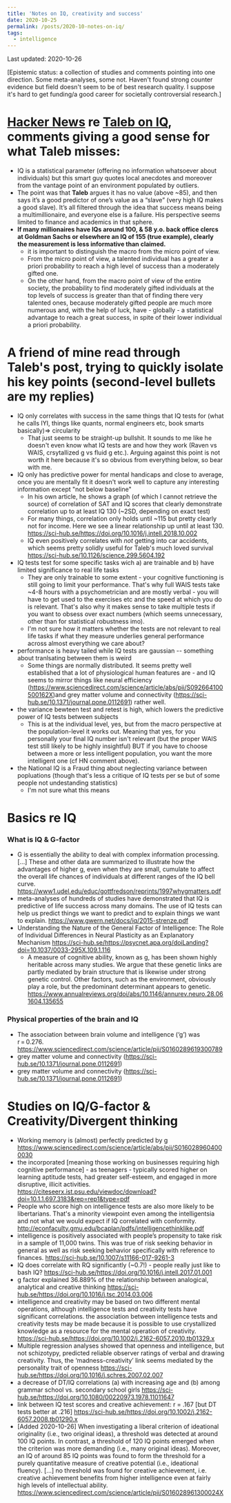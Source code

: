 ```yaml
---
title: 'Notes on IQ, creativity and success'
date: 2020-10-25
permalink: /posts/2020-10-notes-on-iq/
tags:
  - intelligence
---
```


Last updated: 2020-10-26

[Epistemic status: a collection of studies and comments pointing into one direction. Some meta-analyses, some not. Haven't found strong counter evidence but field doesn't seem to be of best research quality. I suppose it's hard to get funding/a good career for societally controversial research.]

# [Hacker News](https://news.ycombinator.com/item?id=18755193&ref=hvper.com) re [Taleb on IQ](https://medium.com/incerto/iq-is-largely-a-pseudoscientific-swindle-f131c101ba39), comments giving a good sense for what Taleb misses:
- IQ is a statistical parameter (offering no information whatsoever about individuals) but this smart guy quotes local anecdotes and moreover from the vantage point of an environment populated by outliers.
- The point was that __Taleb__ argues it has no value (above ~85), and then says it’s a good predictor of one’s value as a “slave” (very high IQ makes a good slave). It’s all filtered through the idea that success means being a multimillionaire, and everyone else is a failure. His perspective seems limited to finance and academics in that sphere.
- __If many millionaires have IQs around 100, & 58 y.o. back office clercs at Goldman Sachs or elsewhere an IQ of 155 (true example), clearly the measurement is less informative than claimed.__
    - it is important to distinguish the macro from the micro point of view.
    - From the micro point of view, a talented individual has a greater a priori probability to reach a high level of success than a moderately gifted one.
    - On the other hand, from the macro point of view of the entire society, the probability to find moderately gifted individuals at the top levels of success is greater than that of finding there very talented ones, because moderately gifted people are much more numerous and, with the help of luck, have - globally - a statistical advantage to reach a great success, in spite of their lower individual a priori probability.

# A friend of mine read through Taleb's post, trying to quickly isolate his key points (second-level bullets are my replies)
- IQ only correlates with success in the same things that IQ tests for (what he calls IYI, things like quants, normal engineers etc, book smarts basically)=> circularity
    - That just seems to be straight-up bullshit. It sounds to me like he doesn't even know what IQ tests are and how they work (Raven vs WAIS, crsytallized g vs fluid g etc.). Arguing against this point is not worth it here because it's so obvious from everything below, so bear with me.
- IQ only has predictive power for mental handicaps and close to average, once you are mentally fit it doesn't work well to capture any interesting information except "not below baseline"
    - In his own article, he shows a graph (of which I cannot retrieve the source) of correlation of SAT and IQ scores that clearly demonstrate correlation up to at least IQ 130 (~2SD, depending on exact test)
    - For many things, correlation only holds until ~115 but pretty clearly not for income. Here we see a linear relationship up until at least 130. https://sci-hub.se/https://doi.org/10.1016/j.intell.2018.10.002
    - IQ even positively correlates with *not* getting into car accidents, which seems pretty solidly useful for Taleb's much loved survival https://sci-hub.se/10.1126/science.299.5604.192
- IQ tests test for some specific tasks wich a) are trainable and b) have limited significance to real life tasks
    - They are only trainable to some extent - your cognitive functioning is still going to limit your performance. That's why full WAIS tests take ~4-8 hours with a psychometrician and are mostly verbal - you will have to get used to the exercises etc and the speed at which you do is relevant. That's also why it makes sense to take multiple tests if you want to obsess over exact numbers (which seems unnecessary, other than for statistical robustness imo).
    - I'm not sure how it matters whether the tests are not relevant to real life tasks if what they measure underlies general performance across almost everything we care about?
- performance is heavy tailed while IQ tests are gaussian -- something about tranlsating between them is weird
    - Some things are normally distributed. It seems pretty well established that a lot of physiological human features are - and IQ seems to mirror things like neural efficiency (https://www.sciencedirect.com/science/article/abs/pii/S092664100500162X)and grey matter volume and connectivity (https://sci-hub.se/10.1371/journal.pone.0112691) rather well.
- the variance bewteen test and retest is high, which lowers the predictive power of IQ tests between subjects
    - This is at the individual level, yes, but from the macro perspective at the population-level it works out. Meaning that yes, for you personally your final IQ number isn't relevant (but the proper WAIS test still likely to be highly insightful) BUT if you have to choose between a more or less intelligent population, you want the more intelligent one (cf HN comment above).
- the National IQ is a Fraud thing about neglecting variance between popluations (though that's less a critique of IQ tests per se but of some people not undestanding statistics)
    - I'm not sure what this means

# Basics re IQ
### What is IQ & G-factor
- G is essentially the ability to deal with complex information processing. [...] These and other data are summarized to illustrate how the advantages of higher g, even when they are small, cumulate to affect the overall life chances of individuals at different ranges of the IQ bell curve. https://www1.udel.edu/educ/gottfredson/reprints/1997whygmatters.pdf
- meta-analyses of hundreds of studies have demonstrated that IQ is predictive of life success across many domains. The use of IQ tests can help us predict things we want to predict and to explain things we want to explain. https://www.gwern.net/docs/iq/2015-strenze.pdf
- Understanding the Nature of the General Factor of Intelligence: The Role of Individual Differences in Neural Plasticity as an Explanatory Mechanism https://sci-hub.se/https://psycnet.apa.org/doiLanding?doi=10.1037/0033-295X.109.1.116
    - A measure of cognitive ability, known as g, has been shown highly heritable across many studies. We argue that these genetic links are partly mediated by brain structure that is likewise under strong genetic control. Other factors, such as the environment, obviously play a role, but the predominant determinant appears to genetic. https://www.annualreviews.org/doi/abs/10.1146/annurev.neuro.28.061604.135655
### Physical properties of the brain and IQ
- The association between brain volume and intelligence (‘g’) was r = 0.276. https://www.sciencedirect.com/science/article/pii/S0160289619300789
- grey matter volume and connectivity (https://sci-hub.se/10.1371/journal.pone.0112691)
- grey matter volume and connectivity (https://sci-hub.se/10.1371/journal.pone.0112691)

# Studies on IQ/G-factor & Creativity/Divergent thinking
- Working memory is (almost) perfectly predicted by g https://www.sciencedirect.com/science/article/abs/pii/S0160289604000030
- the incorporated [meaning those working on businesses requiring high cognitive performance] - as teenagers - typically scored higher on learning aptitude tests, had greater self-esteem, and engaged in more disruptive, illicit activities. https://citeseerx.ist.psu.edu/viewdoc/download?doi=10.1.1.697.3183&rep=rep1&type=pdf 
- People who score high on intelligence tests are also more likely to be libertarians. That's a minority viewpoint even among the intelligentsia and not what we would expect if IQ correlated with conformity. http://econfaculty.gmu.edu/bcaplan/pdfs/intelligencethinklike.pdf
- intelligence is positively associated with people’s propensity to take risk in a sample of 11,000 twins. This was true of risk seeking behavior in general as well as risk seeking behavior specifically with reference to finances. https://sci-hub.se/10.1007/s11166-017-9261-3
- IQ does correlate with RQ significantly (~0.7!) - people really just like to bash IQ? https://sci-hub.se/https://doi.org/10.1016/j.intell.2017.01.001
- g factor explained 36.889% of the relationship between analogical, analytical and creative thinking https://sci-hub.se/https://doi.org/10.1016/j.tsc.2014.03.006
- intelligence and creativity may be based on two different mental operations, although intelligence tests and creativity tests have significant correlations. the association between intelligence tests and creativity tests may be made because it is possible to use crystallized knowledge as a resource for the mental operation of creativity. https://sci-hub.se/https://doi.org/10.1002/j.2162-6057.2010.tb01329.x
- Multiple regression analyses showed that openness and intelligence, but not schizotypy, predicted reliable observer ratings of verbal and drawing creativity. Thus, the ‘madness-creativity’ link seems mediated by the personality trait of openness https://sci-hub.se/https://doi.org/10.1016/j.schres.2007.02.007
-  a decrease of DT/IQ correlations (a) with increasing age and (b) among grammar school vs. secondary school girls https://sci-hub.se/https://doi.org/10.1080/00220973.1978.11011647
- link between IQ test scores and creative achievement: r = .167 [but DT tests better at .216]  https://sci-hub.se/https://doi.org/10.1002/j.2162-6057.2008.tb01290.x
- [Added 2020-10-26] When investigating a liberal criterion of ideational originality (i.e., two original ideas), a threshold was detected at around 100 IQ points. In contrast, a threshold of 120 IQ points emerged when the criterion was more demanding (i.e., many original ideas). Moreover, an IQ of around 85 IQ points was found to form the threshold for a purely quantitative measure of creative potential (i.e., ideational fluency). [...] no threshold was found for creative achievement, i.e. creative achievement benefits from higher intelligence even at fairly high levels of intellectual ability. https://www.sciencedirect.com/science/article/pii/S016028961300024X
